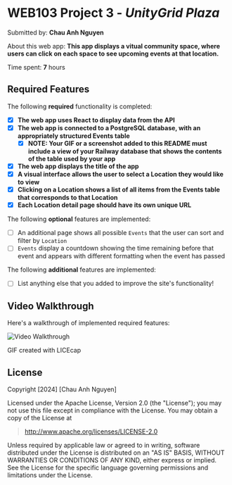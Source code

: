 # WEB103 Project 3 - *UnityGrid Plaza*

Submitted by: **Chau Anh Nguyen**

About this web app: **This app displays a vitual community space, where users can click on each space to see upcoming events at that location.**

Time spent: **7** hours

## Required Features

The following **required** functionality is completed:

<!-- Make sure to check off completed functionality below -->

- [x] **The web app uses React to display data from the API**
- [x] **The web app is connected to a PostgreSQL database, with an appropriately structured Events table**
  - [x] **NOTE: Your GIF or a screenshot added to this README must include a view of your Railway database that shows the contents of the table used by your app**
- [x] **The web app displays the title of the app**
- [x] **A visual interface allows the user to select a Location they would like to view**
- [x] **Clicking on a Location shows a list of all items from the Events table that corresponds to that Location**
- [x] **Each Location detail page should have its own unique URL**

The following **optional** features are implemented:

- [ ] An additional page shows all possible `Events` that the user can sort and filter by `Location`
- [ ] `Events` display a countdown showing the time remaining before that event and appears with different formatting when the event has passed

The following **additional** features are implemented:

- [ ] List anything else that you added to improve the site's functionality!

## Video Walkthrough

Here's a walkthrough of implemented required features:

<img src='https://i.imgur.com/FPMUpjt.gif' title='Video Walkthrough' width='' alt='Video Walkthrough' />

<!-- Replace this with whatever GIF tool you used! -->
GIF created with LICEcap
<!-- Recommended tools:
[Kap](https://getkap.co/) for macOS
[ScreenToGif](https://www.screentogif.com/) for Windows
[peek](https://github.com/phw/peek) for Linux. -->

## License

Copyright [2024] [Chau Anh Nguyen]

Licensed under the Apache License, Version 2.0 (the "License"); you may not use this file except in compliance with the License. You may obtain a copy of the License at

> http://www.apache.org/licenses/LICENSE-2.0

Unless required by applicable law or agreed to in writing, software distributed under the License is distributed on an "AS IS" BASIS, WITHOUT WARRANTIES OR CONDITIONS OF ANY KIND, either express or implied. See the License for the specific language governing permissions and limitations under the License.